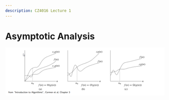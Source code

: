 ```yaml
---
description: CZ4016 Lecture 1
---
```


# Asymptotic Analysis

![](<../.gitbook/assets/image (2) (1) (1) (1) (1) (1) (1).png>)

